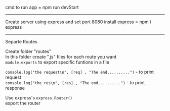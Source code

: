 cmd to run app = npm run devStart  
______________________________________________________________________________________

Create server using express and set port 8080 
install express = npm i express

______________________________________________________________________________________  

Separte Routes

Create folder "routes"  
In this folder create ".js" files for each route you want  
```module.exports``` to export specific funtions in a file  


```console.log("the request\n", [req] , "The end..........")``` - to print request  
```console.log("the res\n", [res] , "The end..........")``` - to print response  

Use express's ```express.Router()```  
export the router